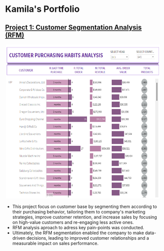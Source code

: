 # Kamila's Portfolio

## [Project 1: Customer Segmentation Analysis (RFM)](https://github.com/slxkv/Customer-Segmentation-Analysis)

<p align="center">
    <img src="Images/tableau1.png" width="500" height="500">
</p>


- This project focus on customer base by segmenting them according to their purchasing behavior, tailoring them to company's marketing strategies, improve customer retention, and increase sales by focusing on high-value customers and re-engaging less active ones.
- RFM analysis aproach to adress key pain-points was conducted.
- Ultimately, the RFM segmentation enabled the company to make data-driven decisions, leading to improved customer relationships and a measurable impact on sales performance.
